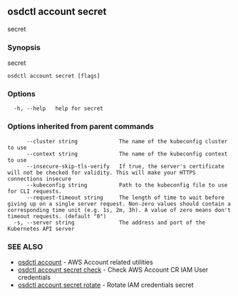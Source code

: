 ## osdctl account secret

secret <command>

### Synopsis

secret <command>

```
osdctl account secret [flags]
```

### Options

```
  -h, --help   help for secret
```

### Options inherited from parent commands

```
      --cluster string             The name of the kubeconfig cluster to use
      --context string             The name of the kubeconfig context to use
      --insecure-skip-tls-verify   If true, the server's certificate will not be checked for validity. This will make your HTTPS connections insecure
      --kubeconfig string          Path to the kubeconfig file to use for CLI requests.
      --request-timeout string     The length of time to wait before giving up on a single server request. Non-zero values should contain a corresponding time unit (e.g. 1s, 2m, 3h). A value of zero means don't timeout requests. (default "0")
  -s, --server string              The address and port of the Kubernetes API server
```

### SEE ALSO

* [osdctl account](osdctl_account.md)	 - AWS Account related utilities
* [osdctl account secret check](osdctl_account_secret_check.md)	 - Check AWS Account CR IAM User credentials
* [osdctl account secret rotate](osdctl_account_secret_rotate.md)	 - Rotate IAM credentials secret

